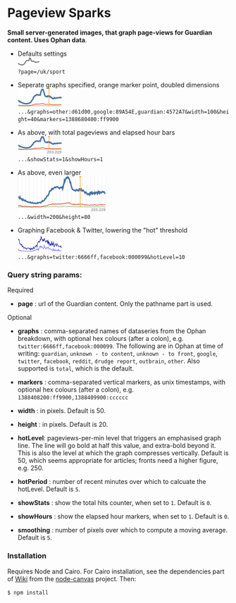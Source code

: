 Pageview Sparks
===============

__Small server-generated images, that graph page-views for Guardian content. Uses Ophan data__. 

* Defaults settings  
![](./example/example00.png)  
`?page=/uk/sport`

* Seperate graphs specified, orange marker point, doubled dimensions  
![](./example/example01.png)  
`...&graphs=other:d61d00,google:89A54E,guardian:4572A7&width=100&height=40&markers=1388680400:ff9900`

* As above, with total pageviews and elapsed hour bars  
![](./example/example02.png)  
`...&showStats=1&showHours=1`

* As above, even larger  
![](./example/example03.png)  
`...&width=200&height=80`

* Graphing Facebook & Twitter, lowering the "hot" threshold  
![](./example/example04.png)  
`...&graphs=twitter:6666ff,facebook:000099&hotLevel=10`


### Query string params:

Required

* __page__ : url of the Guardian content. Only the pathname part is used.

Optional

* __graphs__ : comma-separated names of dataseries from the Ophan breakdown, with optional hex colours (after a colon), e.g. `twitter:6666ff,facebook:000099`. The following are in Ophan at time of writing: `guardian`, `unknown - to content`, `unknown - to front`, `google`, `twitter`, `facebook`, `reddit`, `drudge report`, `outbrain`, `other`. Also supported is `total`, which is the default.

* __markers__ : comma-separated vertical markers, as unix timestamps, with optional hex colours (after a colon), e.g. `1388408200:ff9900,1388409900:cccccc`

* __width__ : in pixels. Default is 50.

* __height__ : in pixels. Default is 20.

* __hotLevel__:  pageviews-per-min level that triggers an emphasised graph line. The line will go bold at half this value, and extra-bold beyond it. This is also the level at which the graph compresses vertically. Default is 50, which seems appropriate for articles; fronts need a higher figure, e.g. 250.

* __hotPeriod__ : number of recent minutes over which to calcuate the hotLevel. Default is `5`.

* __showStats__ : show the total hits counter, when set to `1`. Default is `0`.

* __showHours__ :  show the elapsed hour markers, when set to `1`. Default is `0`.

* __smoothing__ : number of pixels over which to compute a moving average. Default is `5`.

### Installation

Requires Node and Cairo. For Cairo installation, see the dependencies part of [Wiki](https://github.com/LearnBoost/node-canvas/wiki/_pages) from the [node-canvas](https://github.com/LearnBoost/node-canvas) project. Then:

```
$ npm install
```
